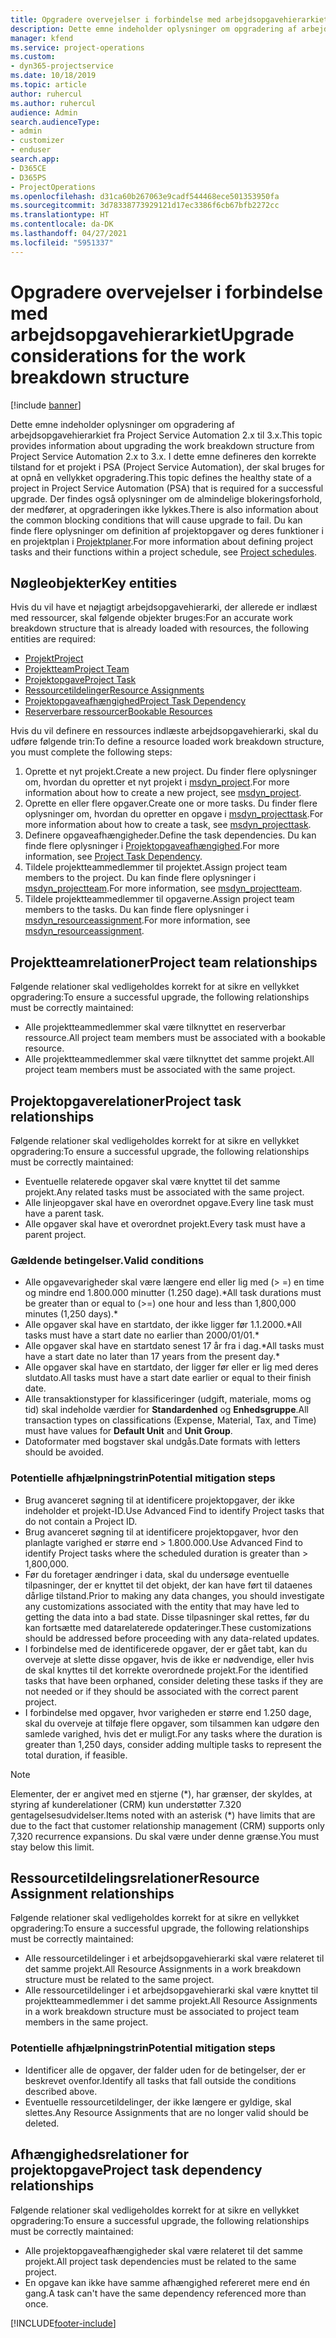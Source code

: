 ```yaml
---
title: Opgradere overvejelser i forbindelse med arbejdsopgavehierarkiet
description: Dette emne indeholder oplysninger om opgradering af arbejdsopgavehierarkiet fra Project Service Automation 2.x til 3.x.
manager: kfend
ms.service: project-operations
ms.custom:
- dyn365-projectservice
ms.date: 10/18/2019
ms.topic: article
author: ruhercul
ms.author: ruhercul
audience: Admin
search.audienceType:
- admin
- customizer
- enduser
search.app:
- D365CE
- D365PS
- ProjectOperations
ms.openlocfilehash: d31ca60b267063e9cadf544468ece501353950fa
ms.sourcegitcommit: 3d78338773929121d17ec3386f6cb67bfb2272cc
ms.translationtype: HT
ms.contentlocale: da-DK
ms.lasthandoff: 04/27/2021
ms.locfileid: "5951337"
---
```

# <a name="upgrade-considerations-for-the-work-breakdown-structure"></a><span data-ttu-id="b178b-103">Opgradere overvejelser i forbindelse med arbejdsopgavehierarkiet</span><span class="sxs-lookup"><span data-stu-id="b178b-103">Upgrade considerations for the work breakdown structure</span></span>

[!include [banner](../includes/psa-now-project-operations.md)]

<span data-ttu-id="b178b-104">Dette emne indeholder oplysninger om opgradering af arbejdsopgavehierarkiet fra Project Service Automation 2.x til 3.x.</span><span class="sxs-lookup"><span data-stu-id="b178b-104">This topic provides information about upgrading the work breakdown structure from Project Service Automation 2.x to 3.x.</span></span> <span data-ttu-id="b178b-105">I dette emne defineres den korrekte tilstand for et projekt i PSA (Project Service Automation), der skal bruges for at opnå en vellykket opgradering.</span><span class="sxs-lookup"><span data-stu-id="b178b-105">This topic defines the healthy state of a project in Project Service Automation (PSA) that is required for a successful upgrade.</span></span> <span data-ttu-id="b178b-106">Der findes også oplysninger om de almindelige blokeringsforhold, der medfører, at opgraderingen ikke lykkes.</span><span class="sxs-lookup"><span data-stu-id="b178b-106">There is also information about the common blocking conditions that will cause upgrade to fail.</span></span> <span data-ttu-id="b178b-107">Du kan finde flere oplysninger om definition af projektopgaver og deres funktioner i en projektplan i [Projektplaner](project-creating.md).</span><span class="sxs-lookup"><span data-stu-id="b178b-107">For more information about defining project tasks and their functions within a project schedule, see [Project schedules](project-creating.md).</span></span>

## <a name="key-entities"></a><span data-ttu-id="b178b-108">Nøgleobjekter</span><span class="sxs-lookup"><span data-stu-id="b178b-108">Key entities</span></span>
<span data-ttu-id="b178b-109">Hvis du vil have et nøjagtigt arbejdsopgavehierarki, der allerede er indlæst med ressourcer, skal følgende objekter bruges:</span><span class="sxs-lookup"><span data-stu-id="b178b-109">For an accurate work breakdown structure that is already loaded with resources, the following entities are required:</span></span>

- [<span data-ttu-id="b178b-110">Projekt</span><span class="sxs-lookup"><span data-stu-id="b178b-110">Project</span></span>](/dynamics365/customerengagement/on-premises/developer/entities/msdyn_project)
- [<span data-ttu-id="b178b-111">Projektteam</span><span class="sxs-lookup"><span data-stu-id="b178b-111">Project Team</span></span>](/dynamics365/customerengagement/on-premises/developer/entities/msdyn_projectteam)
- [<span data-ttu-id="b178b-112">Projektopgave</span><span class="sxs-lookup"><span data-stu-id="b178b-112">Project Task</span></span>](/dynamics365/customerengagement/on-premises/developer/entities/msdyn_projecttask)
- [<span data-ttu-id="b178b-113">Ressourcetildelinger</span><span class="sxs-lookup"><span data-stu-id="b178b-113">Resource Assignments</span></span>](/dynamics365/customerengagement/on-premises/developer/entities/msdyn_resourceassignment)
- [<span data-ttu-id="b178b-114">Projektopgaveafhængighed</span><span class="sxs-lookup"><span data-stu-id="b178b-114">Project Task Dependency</span></span>](/dynamics365/customerengagement/on-premises/developer/entities/msdyn_projecttaskdependency)
- [<span data-ttu-id="b178b-115">Reserverbare ressourcer</span><span class="sxs-lookup"><span data-stu-id="b178b-115">Bookable Resources</span></span>](/dynamics365/customerengagement/on-premises/developer/entities/bookableresource)

<span data-ttu-id="b178b-116">Hvis du vil definere en ressources indlæste arbejdsopgavehierarki, skal du udføre følgende trin:</span><span class="sxs-lookup"><span data-stu-id="b178b-116">To define a resource loaded work breakdown structure, you must complete the following steps:</span></span>

1. <span data-ttu-id="b178b-117">Oprette et nyt projekt.</span><span class="sxs-lookup"><span data-stu-id="b178b-117">Create a new project.</span></span> <span data-ttu-id="b178b-118">Du finder flere oplysninger om, hvordan du opretter et nyt projekt i [msdyn_project](/dynamics365/customerengagement/on-premises/developer/entities/msdyn_project).</span><span class="sxs-lookup"><span data-stu-id="b178b-118">For more information about how to create a new project, see [msdyn_project](/dynamics365/customerengagement/on-premises/developer/entities/msdyn_project).</span></span>
2. <span data-ttu-id="b178b-119">Oprette en eller flere opgaver.</span><span class="sxs-lookup"><span data-stu-id="b178b-119">Create one or more tasks.</span></span> <span data-ttu-id="b178b-120">Du finder flere oplysninger om, hvordan du opretter en opgave i [msdyn_projecttask](/dynamics365/customerengagement/on-premises/developer/entities/msdyn_projecttask).</span><span class="sxs-lookup"><span data-stu-id="b178b-120">For more information about how to create a task, see [msdyn_projecttask](/dynamics365/customerengagement/on-premises/developer/entities/msdyn_projecttask).</span></span>
3. <span data-ttu-id="b178b-121">Definere opgaveafhængigheder.</span><span class="sxs-lookup"><span data-stu-id="b178b-121">Define the task dependencies.</span></span> <span data-ttu-id="b178b-122">Du kan finde flere oplysninger i [Projektopgaveafhængighed](/dynamics365/customerengagement/on-premises/developer/entities/msdyn_projecttaskdependency).</span><span class="sxs-lookup"><span data-stu-id="b178b-122">For more information, see [Project Task Dependency](/dynamics365/customerengagement/on-premises/developer/entities/msdyn_projecttaskdependency).</span></span>
4. <span data-ttu-id="b178b-123">Tildele projektteammedlemmer til projektet.</span><span class="sxs-lookup"><span data-stu-id="b178b-123">Assign project team members to the project.</span></span> <span data-ttu-id="b178b-124">Du kan finde flere oplysninger i [msdyn_projectteam](/dynamics365/customerengagement/on-premises/developer/entities/msdyn_projectteam).</span><span class="sxs-lookup"><span data-stu-id="b178b-124">For more information, see [msdyn_projectteam](/dynamics365/customerengagement/on-premises/developer/entities/msdyn_projectteam).</span></span>
5. <span data-ttu-id="b178b-125">Tildele projektteammedlemmer til opgaverne.</span><span class="sxs-lookup"><span data-stu-id="b178b-125">Assign project team members to the tasks.</span></span> <span data-ttu-id="b178b-126">Du kan finde flere oplysninger i [msdyn_resourceassignment](/dynamics365/customerengagement/on-premises/developer/entities/msdyn_resourceassignment).</span><span class="sxs-lookup"><span data-stu-id="b178b-126">For more information, see [msdyn_resourceassignment](/dynamics365/customerengagement/on-premises/developer/entities/msdyn_resourceassignment).</span></span>

## <a name="project-team-relationships"></a><span data-ttu-id="b178b-127">Projektteamrelationer</span><span class="sxs-lookup"><span data-stu-id="b178b-127">Project team relationships</span></span>

<span data-ttu-id="b178b-128">Følgende relationer skal vedligeholdes korrekt for at sikre en vellykket opgradering:</span><span class="sxs-lookup"><span data-stu-id="b178b-128">To ensure a successful upgrade, the following relationships must be correctly maintained:</span></span>
- <span data-ttu-id="b178b-129">Alle projektteammedlemmer skal være tilknyttet en reserverbar ressource.</span><span class="sxs-lookup"><span data-stu-id="b178b-129">All project team members must be associated with a bookable resource.</span></span>
- <span data-ttu-id="b178b-130">Alle projektteammedlemmer skal være tilknyttet det samme projekt.</span><span class="sxs-lookup"><span data-stu-id="b178b-130">All project team members must be associated with the same project.</span></span> 

## <a name="project-task-relationships"></a><span data-ttu-id="b178b-131">Projektopgaverelationer</span><span class="sxs-lookup"><span data-stu-id="b178b-131">Project task relationships</span></span>
<span data-ttu-id="b178b-132">Følgende relationer skal vedligeholdes korrekt for at sikre en vellykket opgradering:</span><span class="sxs-lookup"><span data-stu-id="b178b-132">To ensure a successful upgrade, the following relationships must be correctly maintained:</span></span>

- <span data-ttu-id="b178b-133">Eventuelle relaterede opgaver skal være knyttet til det samme projekt.</span><span class="sxs-lookup"><span data-stu-id="b178b-133">Any related tasks must be associated with the same project.</span></span>
- <span data-ttu-id="b178b-134">Alle linjeopgaver skal have en overordnet opgave.</span><span class="sxs-lookup"><span data-stu-id="b178b-134">Every line task must have a parent task.</span></span>
- <span data-ttu-id="b178b-135">Alle opgaver skal have et overordnet projekt.</span><span class="sxs-lookup"><span data-stu-id="b178b-135">Every task must have a parent project.</span></span>

### <a name="valid-conditions"></a><span data-ttu-id="b178b-136">Gældende betingelser.</span><span class="sxs-lookup"><span data-stu-id="b178b-136">Valid conditions</span></span>

- <span data-ttu-id="b178b-137">Alle opgavevarigheder skal være længere end eller lig med (> =) en time og mindre end 1.800.000 minutter (1.250 dage).\*</span><span class="sxs-lookup"><span data-stu-id="b178b-137">All task durations must be greater than or equal to (>=) one hour and less than 1,800,000 minutes (1,250 days).\*</span></span>
- <span data-ttu-id="b178b-138">Alle opgaver skal have en startdato, der ikke ligger før 1.1.2000.\*</span><span class="sxs-lookup"><span data-stu-id="b178b-138">All tasks must have a start date no earlier than 2000/01/01.\*</span></span>
- <span data-ttu-id="b178b-139">Alle opgaver skal have en startdato senest 17 år fra i dag.\*</span><span class="sxs-lookup"><span data-stu-id="b178b-139">All tasks must have a start date no later than 17 years from the present day.\*</span></span>
- <span data-ttu-id="b178b-140">Alle opgaver skal have en startdato, der ligger før eller er lig med deres slutdato.</span><span class="sxs-lookup"><span data-stu-id="b178b-140">All tasks must have a start date earlier or equal to their finish date.</span></span>
- <span data-ttu-id="b178b-141">Alle transaktionstyper for klassificeringer (udgift, materiale, moms og tid) skal indeholde værdier for **Standardenhed** og **Enhedsgruppe**.</span><span class="sxs-lookup"><span data-stu-id="b178b-141">All transaction types on classifications (Expense, Material, Tax, and Time) must have values for **Default Unit** and **Unit Group**.</span></span>
- <span data-ttu-id="b178b-142">Datoformater med bogstaver skal undgås.</span><span class="sxs-lookup"><span data-stu-id="b178b-142">Date formats with letters should be avoided.</span></span>

### <a name="potential-mitigation-steps"></a><span data-ttu-id="b178b-143">Potentielle afhjælpningstrin</span><span class="sxs-lookup"><span data-stu-id="b178b-143">Potential mitigation steps</span></span>
- <span data-ttu-id="b178b-144">Brug avanceret søgning til at identificere projektopgaver, der ikke indeholder et projekt-ID.</span><span class="sxs-lookup"><span data-stu-id="b178b-144">Use Advanced Find to identify Project tasks that do not contain a Project ID.</span></span>
- <span data-ttu-id="b178b-145">Brug avanceret søgning til at identificere projektopgaver, hvor den planlagte varighed er større end > 1.800.000.</span><span class="sxs-lookup"><span data-stu-id="b178b-145">Use Advanced Find to identify Project tasks where the scheduled duration is greater than > 1,800,000.</span></span>
- <span data-ttu-id="b178b-146">Før du foretager ændringer i data, skal du undersøge eventuelle tilpasninger, der er knyttet til det objekt, der kan have ført til dataenes dårlige tilstand.</span><span class="sxs-lookup"><span data-stu-id="b178b-146">Prior to making any data changes, you should investigate any customizations associated with the entity that may have led to getting the data into a bad state.</span></span> <span data-ttu-id="b178b-147">Disse tilpasninger skal rettes, før du kan fortsætte med datarelaterede opdateringer.</span><span class="sxs-lookup"><span data-stu-id="b178b-147">These customizations should be addressed before proceeding with any data-related updates.</span></span>
- <span data-ttu-id="b178b-148">I forbindelse med de identificerede opgaver, der er gået tabt, kan du overveje at slette disse opgaver, hvis de ikke er nødvendige, eller hvis de skal knyttes til det korrekte overordnede projekt.</span><span class="sxs-lookup"><span data-stu-id="b178b-148">For the identified tasks that have been orphaned, consider deleting these tasks if they are not needed or if they should be associated with the correct parent project.</span></span>
- <span data-ttu-id="b178b-149">I forbindelse med opgaver, hvor varigheden er større end 1.250 dage, skal du overveje at tilføje flere opgaver, som tilsammen kan udgøre den samlede varighed, hvis det er muligt.</span><span class="sxs-lookup"><span data-stu-id="b178b-149">For any tasks where the duration is greater than 1,250 days, consider adding multiple tasks to represent the total duration, if feasible.</span></span>

> [!NOTE]
> <span data-ttu-id="b178b-150">Elementer, der er angivet med en stjerne (\*), har grænser, der skyldes, at styring af kunderelationer (CRM) kun understøtter 7.320 gentagelsesudvidelser.</span><span class="sxs-lookup"><span data-stu-id="b178b-150">Items noted with an asterisk (\*) have limits that are due to the fact that customer relationship management (CRM) supports only 7,320 recurrence expansions.</span></span> <span data-ttu-id="b178b-151">Du skal være under denne grænse.</span><span class="sxs-lookup"><span data-stu-id="b178b-151">You must stay below this limit.</span></span>

## <a name="resource-assignment-relationships"></a><span data-ttu-id="b178b-152">Ressourcetildelingsrelationer</span><span class="sxs-lookup"><span data-stu-id="b178b-152">Resource Assignment relationships</span></span>
<span data-ttu-id="b178b-153">Følgende relationer skal vedligeholdes korrekt for at sikre en vellykket opgradering:</span><span class="sxs-lookup"><span data-stu-id="b178b-153">To ensure a successful upgrade, the following relationships must be correctly maintained:</span></span>

- <span data-ttu-id="b178b-154">Alle ressourcetildelinger i et arbejdsopgavehierarki skal være relateret til det samme projekt.</span><span class="sxs-lookup"><span data-stu-id="b178b-154">All Resource Assignments in a work breakdown structure must be related to the same project.</span></span>
- <span data-ttu-id="b178b-155">Alle ressourcetildelinger i et arbejdsopgavehierarki skal være knyttet til projektteammedlemmer i det samme projekt.</span><span class="sxs-lookup"><span data-stu-id="b178b-155">All Resource Assignments in a work breakdown structure must be associated to project team members in the same project.</span></span>

### <a name="potential-mitigation-steps"></a><span data-ttu-id="b178b-156">Potentielle afhjælpningstrin</span><span class="sxs-lookup"><span data-stu-id="b178b-156">Potential mitigation steps</span></span>
- <span data-ttu-id="b178b-157">Identificer alle de opgaver, der falder uden for de betingelser, der er beskrevet ovenfor.</span><span class="sxs-lookup"><span data-stu-id="b178b-157">Identify all tasks that fall outside the conditions described above.</span></span>  
- <span data-ttu-id="b178b-158">Eventuelle ressourcetildelinger, der ikke længere er gyldige, skal slettes.</span><span class="sxs-lookup"><span data-stu-id="b178b-158">Any Resource Assignments that are no longer valid should be deleted.</span></span>

## <a name="project-task-dependency-relationships"></a><span data-ttu-id="b178b-159">Afhængighedsrelationer for projektopgave</span><span class="sxs-lookup"><span data-stu-id="b178b-159">Project task dependency relationships</span></span>
<span data-ttu-id="b178b-160">Følgende relationer skal vedligeholdes korrekt for at sikre en vellykket opgradering:</span><span class="sxs-lookup"><span data-stu-id="b178b-160">To ensure a successful upgrade, the following relationships must be correctly maintained:</span></span>

- <span data-ttu-id="b178b-161">Alle projektopgaveafhængigheder skal være relateret til det samme projekt.</span><span class="sxs-lookup"><span data-stu-id="b178b-161">All project task dependencies must be related to the same project.</span></span>
- <span data-ttu-id="b178b-162">En opgave kan ikke have samme afhængighed refereret mere end én gang.</span><span class="sxs-lookup"><span data-stu-id="b178b-162">A task can't have the same dependency referenced more than once.</span></span>


[!INCLUDE[footer-include](../includes/footer-banner.md)]